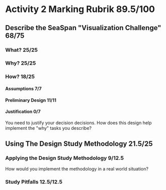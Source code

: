 # Activity 2 Marking Rubrik  89.5/100

## Describe the SeaSpan "Visualization Challenge"  68/75

### What?  25/25

### Why?  25/25

### How?  18/25

#### Assumptions  7/7

#### Preliminary Design  11/11

#### Justification  0/7
You need to justify your decision decisions.  How does this design help implement the "why" tasks you describe?

## Using The Design Study Methodology  21.5/25

### Applying the Design Study Methodology  9/12.5
How would you implement the methodology in a real world situation?

### Study Pitfalls  12.5/12.5